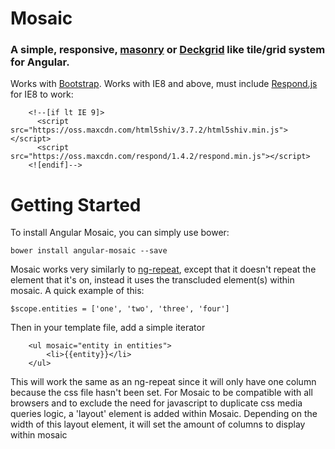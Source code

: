 # Mosaic
### A simple, responsive, [masonry](http://masonry.desandro.com/) or [Deckgrid](https://github.com/akoenig/angular-deckgrid) like tile/grid system for Angular.

Works with [Bootstrap](http://getbootstrap.com/). Works with IE8 and above, must include [Respond.js](https://github.com/scottjehl/Respond) for IE8 to work:

```
	<!--[if lt IE 9]>
	  <script src="https://oss.maxcdn.com/html5shiv/3.7.2/html5shiv.min.js"></script>
	  <script src="https://oss.maxcdn.com/respond/1.4.2/respond.min.js"></script>
	<![endif]-->
```

Getting Started
======

To install Angular Mosaic, you can simply use bower: 

```
bower install angular-mosaic --save
```

Mosaic works very similarly to [ng-repeat](https://code.angularjs.org/1.3.4/docs/api/ng/directive/ngRepeat), except that it doesn't repeat the element that it's on, instead it uses the transcluded element(s) within mosaic.  A quick example of this:

```
$scope.entities = ['one', 'two', 'three', 'four']
```

Then in your template file, add a simple iterator

```
	<ul mosaic="entity in entities">
		<li>{{entity}}</li>
	</ul>
```

This will work the same as an ng-repeat since it will only have one column because the css file hasn't been set.  For Mosaic to be compatible with all browsers and to exclude the need for javascript to duplicate css media queries logic, a 'layout' element is added within Mosaic.  Depending on the width of this layout element, it will set the amount of columns to display within mosaic
